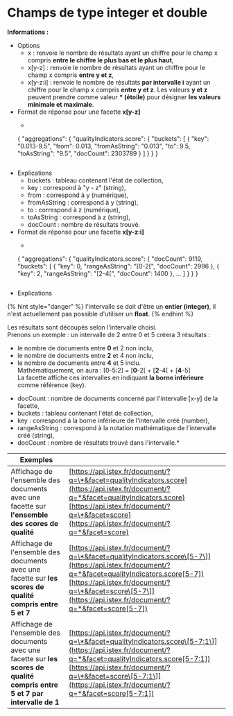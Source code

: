 # Champs de type integer et double

**Informations :**

* Options
  * x : renvoie le nombre de résultats ayant un chiffre pour le champ x compris **entre le chiffre le plus bas et le plus haut**,
  * x\[y-z\] : renvoie le nombre de résultats ayant un chiffre pour le champ x compris **entre y et z**,
  * x\[y-z:i\] : renvoie le nombre de résultats **par intervalle i** ayant un chiffre pour le champ x compris **entre y et z**.  Les valeurs **y et z** peuvent prendre comme valeur **\* \(étoile\)** pour désigner **les valeurs minimale et maximale**.
* Format de réponse pour une facette **x\[y-z\]**
  *   ```text
    {
      "aggregations": {
        "qualityIndicators.score": {
          "buckets": [
            {
              "key": "0.013-9.5",
              "from": 0.013,
              "fromAsString": "0.013",
              "to": 9.5,
              "toAsString": "9.5",
              "docCount": 2303789
            }
          ]
        }
      }
    }
    ```
* Explications
  * buckets : tableau contenant l'état de collection,
  * key : correspond à "y - z" \(string\),
  * from : correspond à y \(numérique\),
  * fromAsString : correspond à y \(string\),
  * to : correspond à z \(numérique\),
  * toAsString : correspond à z \(string\),
  * docCount : nombre de résultats trouvé.
* Format de réponse pour une facette **x\[y-z:i\]**
  *   ```text
    {
      "aggregations": {
        "qualityIndicators.score": {
          "docCount": 9119,
          "buckets": [
            {
              "key": 0,
              "rangeAsString": "[0-2[",
              "docCount": 2996
            },
            {
              "key": 2,
              "rangeAsString": "[2-4[",
              "docCount": 1400
            },
            ...
          ]
        }
      }
    }
    ```
* Explications

{% hint style="danger" %}
l'intervalle se doit d'être un **entier \(integer\)**, il n'est actuellement pas possible d'utiliser un **float**.
{% endhint %}

Les résultats sont découpés selon l'intervalle choisi.  
Prenons un exemple : un intervalle de 2 entre 0 et 5 créera 3 résultats :  
- le nombre de documents entre **0** et 2 non inclu,  
- le nombre de documents entre **2** et 4 non inclu,  
- le nombre de documents entre **4** et 5 inclu.  
Mathématiquement, on aura : \[0-5:2\] = \[**0**-2\[ + \[**2**-4\[ + \[**4**-5\]  
La facette affiche ces intervalles en indiquant **la borne inférieure** comme référence \(key\).

* docCount : nombre de documents concerné par l'intervalle \[x-y\] de la facette,
* buckets : tableau contenant l'état de collection,
* key : correspond à la borne inférieure de l'intervalle créé \(number\),
* rangeAsString : correspond à la notation mathématique de l'intervalle créé \(string\),
* docCount : nombre de résultats trouvé dans l'intervalle.\*

| Exemples |  |
| --- | --- |
| Affichage de l'ensemble des documents avec une facette sur **l'ensemble des scores de qualité** | [https://api.istex.fr/document/?q=\*&facet=qualityIndicators.score](https://api.istex.fr/document/?q=*&facet=qualityIndicators.score) [https://api.istex.fr/document/?q=\*&facet=score](https://api.istex.fr/document/?q=*&facet=score) |
| Affichage de l'ensemble des documents avec une facette sur **les scores de qualité compris entre 5 et 7** | [https://api.istex.fr/document/?q=\*&facet=qualityIndicators.score\[5-7\]](https://api.istex.fr/document/?q=*&facet=qualityIndicators.score[5-7]) [https://api.istex.fr/document/?q=\*&facet=score\[5-7\]](https://api.istex.fr/document/?q=*&facet=score[5-7]) |
| Affichage de l'ensemble des documents avec une facette sur **les scores de qualité compris entre 5 et 7 par intervalle de 1** | [https://api.istex.fr/document/?q=\*&facet=qualityIndicators.score\[5-7:1\]](https://api.istex.fr/document/?q=*&facet=qualityIndicators.score[5-7:1]) [https://api.istex.fr/document/?q=\*&facet=score\[5-7:1\]](https://api.istex.fr/document/?q=*&facet=score[5-7:1]) |



